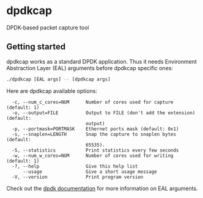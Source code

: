 # dpdkcap
DPDK-based packet capture tool

## Getting started

dpdkcap works as a standard DPDK application. Thus it needs Environment
Abstraction Layer (EAL) arguments before dpdkcap specific ones:

```bash
./dpdkcap [EAL args] -- [dpdkcap args]
```

Here are dpdkcap available options:

```
  -c, --num_c_cores=NUM      Number of cores used for capture (default: 1)
  -o, --output=FILE          Output to FILE (don't add the extension) (default:
                             output)
  -p, --portmask=PORTMASK    Ethernet ports mask (default: 0x1)
  -s, --snaplen=LENGTH       Snap the capture to snaplen bytes (default:
                             65535).
  -S, --statistics           Print statistics every few seconds
  -w, --num_w_cores=NUM      Number of cores used for writing (default: 1)
  -?, --help                 Give this help list
      --usage                Give a short usage message
  -V, --version              Print program version
```

Check out the [dpdk documentation](http://dpdk.org/doc/guides/index.html) for
more information on EAL arguments.


